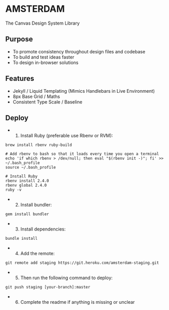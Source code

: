# AMSTERDAM

The Canvas Design System Library

## Purpose

* To promote consistency throughout design files and codebase
* To build and test ideas faster
* To design in-browser solutions

## Features

* Jekyll / Liquid Templating (Mimics Handlebars in Live Environment)
* 8px Base Grid / Maths
* Consistent Type Scale / Baseline


## Deploy

* 1. Install Ruby (preferable use Rbenv or RVM):

```
brew install rbenv ruby-build

# Add rbenv to bash so that it loads every time you open a terminal
echo 'if which rbenv > /dev/null; then eval "$(rbenv init -)"; fi' >> ~/.bash_profile
source ~/.bash_profile

# Install Ruby
rbenv install 2.4.0
rbenv global 2.4.0
ruby -v
```

* 2. Install bundler:

```
gem install bundler
```

* 3. Install dependencies:

```
bundle install
```

* 4. Add the remote:
```
git remote add staging https://git.heroku.com/amsterdam-staging.git
```

* 5. Then run the following command to deploy:

```
git push staging [your-branch]:master
```

* 6. Complete the readme if anything is missing or unclear



